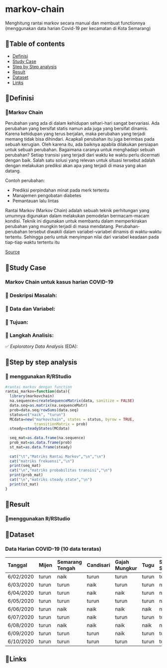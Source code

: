# markov-chain
Menghitung rantai markov secara manual dan membuat functionnya (menggunakan data harian Covid-19 per kecamatan di Kota Semarang)

## 📌Table of contents
- [Definisi](https://github.com/DiannitaOlipmimi/markov-chain#table-of-contents)
- [Study Case](https://github.com/DiannitaOlipmimi/markov-chain#study-case)
- [Step by Step analysis](https://github.com/DiannitaOlipmimi/markov-chain#step-by-step-analysis)
- [Result](https://github.com/DiannitaOlipmimi/markov-chain#result)
- [Dataset](https://github.com/DiannitaOlipmimi/markov-chain#dataset)
- [Links](https://github.com/DiannitaOlipmimi/markov-chain#links)

## 📌**Definisi**
### 📒Markov Chain
Perubahan yang ada di dalam kehidupan sehari-hari sangat bervariasi. Ada perubahan yang bersifat statis namun ada juga yang bersifat dinamis. Karena kehidupan yang terus berjalan, maka perubahan yang terjadi memang tidak bisa dihindari. Acapkali perubahan itu juga berimbas pada sebuah kerugian. Oleh karena itu, ada baiknya apabila dilakukan persiapan untuk sebuah perubahan. Bagaimana caranya untuk menghadapi sebuah perubahan? Setiap transisi yang terjadi dari waktu ke waktu perlu dicermati dengan baik. Salah satu solusi yang relevan untuk situasi tersebut adalah dengan melakukan prediksi akan apa yang terjadi di masa yang akan datang.

Contoh perubahan:
- Prediksi perpindahan minat pada merk tertentu
- Manajemen pengobatan diabetes
- Pemantauan lalu lintas

Rantai Markov (Markov Chain) adalah sebuah teknik perhitungan yang umumnya digunakan dalam melakukan pemodelan bermacam-macam kondisi. Teknik ini digunakan untuk membantu dalam memperkirakan perubahan yang mungkin terjadi di masa mendatang. Perubahan-perubahan tersebut diwakili dalam variabel-variabel dinamis di waktu-waktu tertentu. Sehingga perlu untuk menyimpan nilai dari variabel keadaan pada tiap-tiap waktu tertentu itu

[Source](https://socs.binus.ac.id/2013/06/30/markov-chain/)

## 📌**Study Case**
### **Markov Chain untuk kasus harian COVID-19**

### 📒 Deskripsi Masalah:

### 📒 Data dan Variabel:

### 📒 Tujuan:

### 📒 Langkah Analisis:
✅ *Exploratory Data Analysis* (EDA):

## 📌**Step by step analysis**
### 📒 **menggunakan R/RStudio**

```R
#rantai markov dengan function
rantai_markov=function(data){
  library(markovchain)
  na.sequence=createSequenceMatrix(data, sanitize = FALSE)
  data.seq=as.matrix(na.sequenceMatr)
  prob=data.seq/rowSums(data.seq)
  status=c("naik", "turun")
  MCdata=new("markovchain", states = status, byrow = TRUE,
             transitionMatrix = prob)
  steady=steadyStates(MCdata)
  
  seq_mat=as.data.frame(na.sequence)
  prob_mat=as.data.frame(prob)
  st_mat=as.data.frame(steady)
  
  cat("\t","Matriks Rantai Markov","\n","\n")
  cat("matriks frekuensi","\n")
  print(seq_mat)
  cat("\n","matriks probabilitas transisi","\n")
  print(prob_mat)
  cat("\n","matriks steady state","\n")
  print(st_mat)
}
```

## 📌**Result**
### 📒**menggunakan R/RStudio**

## 📌**Dataset**
### **Data Harian COVID-19 (10 data teratas)**
|Tanggal|Mijen|Semarang Tengah|Candisari|Gajah Mungkur|Tugu|Semarang Selatan|Gunungpati|Semarang Barat|Genuk|Ngaliyan|Banyumanik|Semarang Utara|Tembalang|Semarang Timur|Pedurungan|Gayam Sari|
|:----|:----|:----|:----|:----|:----|:----|:----|:----|:----|:----|:----|:----|:----|:----|:----|:----|
|6/02/2020|turun|naik|turun|turun|turun|turun|turun|turun|turun|turun|turun|turun|naik|turun|turun|turun|
|6/03/2020|turun|turun|naik|turun|turun|naik|turun|turun|turun|turun|naik|turun|turun|naik|turun|naik|
|6/04/2020|turun|turun|naik|naik|turun|naik|naik|naik|turun|naik|naik|naik|naik|turun|naik|naik|
|6/05/2020|turun|turun|turun|turun|turun|naik|turun|turun|turun|turun|turun|turun|turun|turun|turun|turun|
|6/06/2020|turun|naik|naik|naik|naik|naik|naik|naik|naik|naik|naik|turun|naik|turun|naik|turun|
|6/07/2020|turun|turun|naik|turun|turun|turun|naik|turun|naik|turun|turun|turun|naik|turun|naik|turun|
|6/08/2020|turun|naik|naik|naik|naik|naik|naik|naik|naik|naik|naik|naik|naik|naik|naik|naik|
|6/09/2020|turun|turun|turun|naik|turun|turun|turun|naik|turun|turun|turun|naik|turun|turun|naik|turun|
|6/10/2020|turun|turun|turun|turun|turun|turun|turun|turun|turun|turun|turun|turun|turun|naik|turun|turun|


## 📌**Links**
